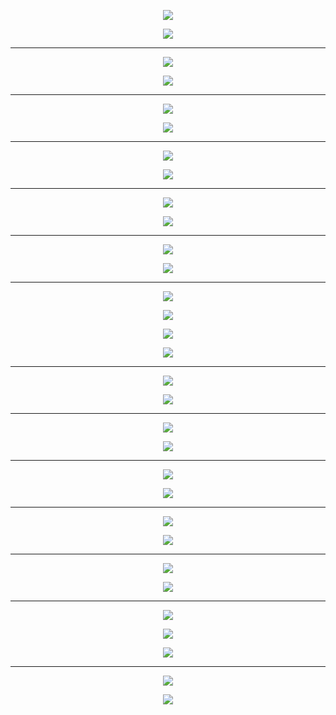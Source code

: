<div align=center> 

![](imgs/Ex1.png)

</div>

<div align=center> 

![](imgs/rp1.png)

</div>

---

<div align=center> 

![](imgs/Ex2.png)

</div>

<div align=center> 

![](imgs/Rp2.png)

</div>

---
<div align=center> 

![](imgs/Ex3.png)

</div>

<div align=center> 

![](imgs/Rp3.png)

</div>

---
<div align=center> 

![](imgs/Ex4.png)

</div>

<div align=center> 

![](imgs/Rp4.png)

</div>

---
<div align=center> 

![](imgs/ex5.png)

</div>

<div align=center> 

![](imgs/rp5.png)

</div>

---
<div align=center> 

![](imgs/ex6.png)

</div>

<div align=center> 

![](imgs/rp6.png)

</div>

---

<div align=center> 

![](imgs/ex7.1.png)

</div>

<div align=center> 

![](imgs/ex7.2.png)

</div>

<div align=center> 

![](imgs/ex7.3.png)

</div>

<div align=center> 

![](imgs/rp7.png)

</div>

---

<div align=center> 

![](imgs/Ex13.png)

</div>

<div align=center> 

![](imgs/Rp13.png)

</div>

---
<div align=center> 

![](imgs/Ex14.png)

</div>

</div>

<div align=center> 

![](imgs/Rp14.png)

</div>

---

<div align=center> 

![](imgs/Ex15.png)

</div>

<div align=center> 

![](imgs/Rp15.png)

</div>

---

<div align=center> 

![](imgs/Ex16.png)

</div>

<div align=center> 

![](imgs/Rp16.png)

</div>

---

<div align=center> 

![](imgs/Ex17.png)

</div>

<div align=center> 

![](imgs/Rp17.png)

</div>

---

<div align=center> 

![](imgs/Ex18.1.png)

</div>

<div align=center> 

![](imgs/Ex18.2.png)

</div>

<div align=center> 

![](imgs/Rp18.png)

</div>

---

<div align=center> 

![](imgs/Ex19.png)

</div>

<div align=center> 

![](imgs/Rp19.png)

</div>
